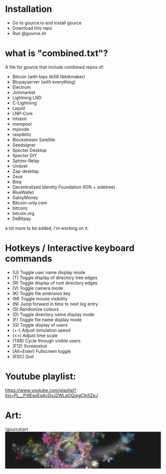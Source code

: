 # Installation

- Go to gource.io and install gource
- Download this repo
- Run @gource.sh






# what is "combined.txt"?

A file for gource that include combined repos of:

- Bitcoin (with bips lib58 libblkmaker)
- Btcpayserver (with everything)
- Electrum
- Joinmarket
- Lightning LND
- C-Lightning
- Liquid
- LNP-Core
- lntxbot
- mempool
- mynode
- raspiblitz
- Blockstream Satellite
- Seedsigner
- Specter Desktop
- Specter DIY
- Sphinx-Relay
- Umbrel
- Zap-desktop
- Zeus
- Bisq
- Decentralized Identity Foundation (ION + sidetree)
- BlueWallet
- GaloyMoney
- Bitcoin-only.com
- bitcoinj
- bitcoin.org
- DeBitpay


a lot more to be added, i'm working on it.




# Hotkeys / Interactive keyboard commands 
- (U)   Toggle user name display mode
- (T)   Toggle display of directory tree edges
- (R)   Toggle display of root directory edges
- (V)   Toggle camera mode
- (K)   Toggle file extension key
- (M)   Toggle mouse visibility
- (N)   Jump forward in time to next log entry
- (S)   Randomize colours
- (D)   Toggle directory name display mode
- (F)   Toggle file name display mode
- (G)   Toggle display of users
- (+-)  Adjust simulation speed
- (<>)  Adjust time scale
- (TAB) Cycle through visible users
- (F12) Screenshot
- (Alt+Enter) Fullscreen toggle
- (ESC) Quit


# Youtube playlist:

https://www.youtube.com/playlist?list=PL__P3lEspEgAcDvJZWLqOQqigCInflZeJ



# Art:
\gource\art <br>
![alt text](https://raw.githubusercontent.com/bitpaint/bitcoin-gources/main/gource/art/screenshoot.jpg)


